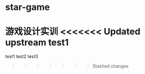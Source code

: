 # star-game
游戏设计实训
<<<<<<< Updated upstream
test1
=======
test1
test2
test3
>>>>>>> Stashed changes
